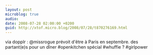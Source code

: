 ```yaml
---
layout: post
microblog: true
audio: 
date: 2008-07-28 02:00:00 +0200
guid: http://xtof.micro.blog/2008/07/28/t870276169.html
---
```

via dopplr :  @missrogue prévoit d'être à Paris en septembre. des partant(e)s pour un dîner #openkitchen spécial #whuffie ? #girlpower
